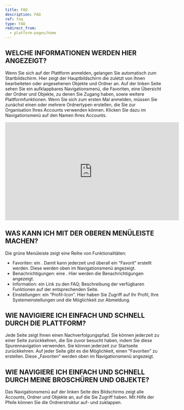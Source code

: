 ```yaml
---
title: FAQ
description: FAQ
ref: faq
type: FAQ
redirect_from:
  - platform-pages/home
---
```


## WELCHE INFORMATIONEN WERDEN HIER ANGEZEIGT?
Wenn Sie sich auf der Plattform anmelden, gelangen Sie automatisch zum Startbildschirm. Hier zeigt der Hauptbildschirm die zuletzt von Ihnen bearbeiteten oder angesehenen Objekte und Ordner an. Auf der linken Seite sehen Sie ein aufklappbares Navigationsmenü, die Favoriten, eine Übersicht der Ordner und Objekte, zu denen Sie Zugang haben, sowie weitere Plattformfunktionen. 
Wenn Sie sich zum ersten Mal anmelden, müssen Sie zunächst einen oder mehrere Ordnertypen erstellen, die Sie zur Organisation Ihres Accounts verwenden können. Klicken Sie dazu im Navigationsmenü auf den Namen Ihres Accounts.

<iframe width="560" height="315" src="https://www.youtube.com/embed/-cTiGd0j7JE" title="YouTube video player" frameborder="0" allow="accelerometer; autoplay; clipboard-write; encrypted-media; gyroscope; picture-in-picture" allowfullscreen></iframe>

## WAS KANN ICH MIT DER OBEREN MENÜLEISTE MACHEN?
Die grüne Menüleiste zeigt eine Reihe von Funktionalitäten:

- Favoriten: ein <iconify-icon inline icon="mdi-star-plus"/>. Damit kann jederzeit und überall ein “Favorit” erstellt werden. Diese werden oben im Navigationsmenü angezeigt.
- Benachrichtigungen: eine <iconify-icon inline icon="mdi-bell"/>. Hier werden die Benachrichtigungen angezeigt.
- Information: ein <iconify-icon inline icon="mdi-information"/> Link zu den FAQ; Beschreibung der verfügbaren Funktionen auf der entsprechenden Seite.
- Einstellungen: ein “Profil-Icon”. Hier haben Sie Zugriff auf Ihr Profil, Ihre Systemeinstellungen und die Möglichkeit zur Abmeldung.


## WIE NAVIGIERE ICH EINFACH UND SCHNELL DURCH DIE PLATTFORM?
Jede Seite zeigt Ihnen einen Nachverfolgungspfad. Sie können jederzeit zu einer Seite zurückkehren, die Sie zuvor besucht haben, indem Sie diese Spurennavigation verwenden. Sie können jederzeit zur Startseite zurückkehren. Auf jeder Seite gibt es die Möglichkeit, einen "Favoriten" zu erstellen. Diese „Favoriten“ werden oben im Navigationsmenü angezeigt.

## WIE NAVIGIERE ICH EINFACH UND SCHNELL DURCH MEINE BROSCHÜREN UND OBJEKTE?
Das Navigationsmenü auf der linken Seite des Bildschirms zeigt alle Accounts, Ordner und Objekte an, auf die Sie Zugriff haben. Mit Hilfe der Pfeile können Sie die Ordnerstruktur auf- und zuklappen.
